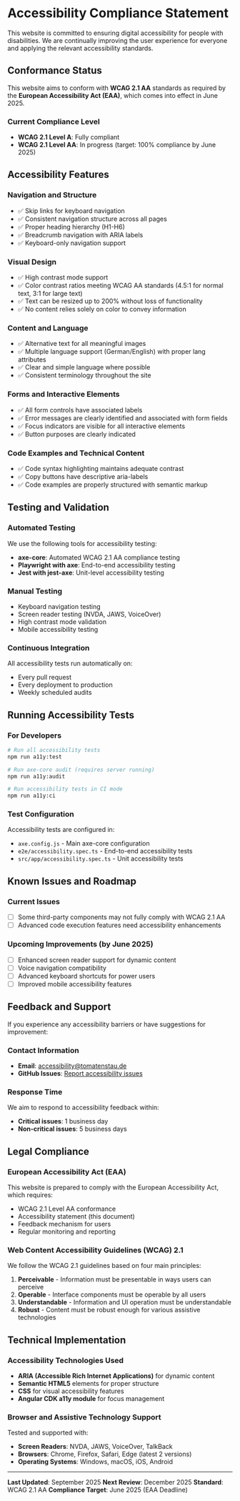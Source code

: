 # Accessibility Compliance Statement

This website is committed to ensuring digital accessibility for people with disabilities. We are continually improving the user experience for everyone and applying the relevant accessibility standards.

## Conformance Status

This website aims to conform with **WCAG 2.1 AA** standards as required by the **European Accessibility Act (EAA)**, which comes into effect in June 2025.

### Current Compliance Level

- **WCAG 2.1 Level A**: Fully compliant
- **WCAG 2.1 Level AA**: In progress (target: 100% compliance by June 2025)

## Accessibility Features

### Navigation and Structure

- ✅ Skip links for keyboard navigation
- ✅ Consistent navigation structure across all pages
- ✅ Proper heading hierarchy (H1-H6)
- ✅ Breadcrumb navigation with ARIA labels
- ✅ Keyboard-only navigation support

### Visual Design

- ✅ High contrast mode support
- ✅ Color contrast ratios meeting WCAG AA standards (4.5:1 for normal text, 3:1 for large text)
- ✅ Text can be resized up to 200% without loss of functionality
- ✅ No content relies solely on color to convey information

### Content and Language

- ✅ Alternative text for all meaningful images
- ✅ Multiple language support (German/English) with proper lang attributes
- ✅ Clear and simple language where possible
- ✅ Consistent terminology throughout the site

### Forms and Interactive Elements

- ✅ All form controls have associated labels
- ✅ Error messages are clearly identified and associated with form fields
- ✅ Focus indicators are visible for all interactive elements
- ✅ Button purposes are clearly indicated

### Code Examples and Technical Content

- ✅ Code syntax highlighting maintains adequate contrast
- ✅ Copy buttons have descriptive aria-labels
- ✅ Code examples are properly structured with semantic markup

## Testing and Validation

### Automated Testing

We use the following tools for accessibility testing:

- **axe-core**: Automated WCAG 2.1 AA compliance testing
- **Playwright with axe**: End-to-end accessibility testing
- **Jest with jest-axe**: Unit-level accessibility testing

### Manual Testing

- Keyboard navigation testing
- Screen reader testing (NVDA, JAWS, VoiceOver)
- High contrast mode validation
- Mobile accessibility testing

### Continuous Integration

All accessibility tests run automatically on:

- Every pull request
- Every deployment to production
- Weekly scheduled audits

## Running Accessibility Tests

### For Developers

```bash
# Run all accessibility tests
npm run a11y:test

# Run axe-core audit (requires server running)
npm run a11y:audit

# Run accessibility tests in CI mode
npm run a11y:ci
```

### Test Configuration

Accessibility tests are configured in:

- `axe.config.js` - Main axe-core configuration
- `e2e/accessibility.spec.ts` - End-to-end accessibility tests
- `src/app/accessibility.spec.ts` - Unit accessibility tests

## Known Issues and Roadmap

### Current Issues

- [ ] Some third-party components may not fully comply with WCAG 2.1 AA
- [ ] Advanced code execution features need accessibility enhancements

### Upcoming Improvements (by June 2025)

- [ ] Enhanced screen reader support for dynamic content
- [ ] Voice navigation compatibility
- [ ] Advanced keyboard shortcuts for power users
- [ ] Improved mobile accessibility features

## Feedback and Support

If you experience any accessibility barriers or have suggestions for improvement:

### Contact Information

- **Email**: [accessibility@tomatenstau.de](mailto:accessibility@tomatenstau.de)
- **GitHub Issues**: [Report accessibility issues](https://github.com/username/tomatenstau.de/issues/new?labels=accessibility&template=accessibility-issue.md)

### Response Time

We aim to respond to accessibility feedback within:

- **Critical issues**: 1 business day
- **Non-critical issues**: 5 business days

## Legal Compliance

### European Accessibility Act (EAA)

This website is prepared to comply with the European Accessibility Act, which requires:

- WCAG 2.1 Level AA conformance
- Accessibility statement (this document)
- Feedback mechanism for users
- Regular monitoring and reporting

### Web Content Accessibility Guidelines (WCAG) 2.1

We follow the WCAG 2.1 guidelines based on four main principles:

1. **Perceivable** - Information must be presentable in ways users can perceive
2. **Operable** - Interface components must be operable by all users
3. **Understandable** - Information and UI operation must be understandable
4. **Robust** - Content must be robust enough for various assistive technologies

## Technical Implementation

### Accessibility Technologies Used

- **ARIA (Accessible Rich Internet Applications)** for dynamic content
- **Semantic HTML5** elements for proper structure
- **CSS** for visual accessibility features
- **Angular CDK a11y module** for focus management

### Browser and Assistive Technology Support

Tested and supported with:

- **Screen Readers**: NVDA, JAWS, VoiceOver, TalkBack
- **Browsers**: Chrome, Firefox, Safari, Edge (latest 2 versions)
- **Operating Systems**: Windows, macOS, iOS, Android

---

**Last Updated**: September 2025
**Next Review**: December 2025
**Standard**: WCAG 2.1 AA
**Compliance Target**: June 2025 (EAA Deadline)
